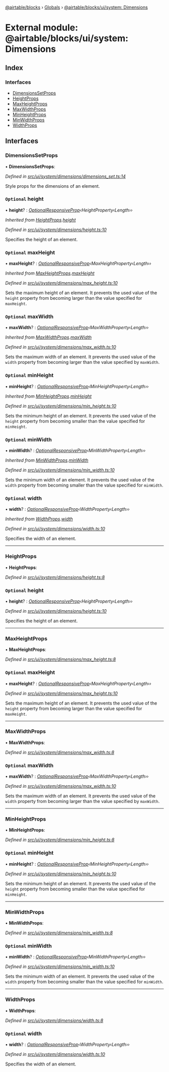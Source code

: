 [@airtable/blocks](../README.md) › [Globals](../globals.md) ›
[@airtable/blocks/ui/system: Dimensions](_airtable_blocks_ui_system__dimensions.md)

# External module: @airtable/blocks/ui/system: Dimensions

## Index

### Interfaces

-   [DimensionsSetProps](_airtable_blocks_ui_system__dimensions.md#dimensionssetprops)
-   [HeightProps](_airtable_blocks_ui_system__dimensions.md#heightprops)
-   [MaxHeightProps](_airtable_blocks_ui_system__dimensions.md#maxheightprops)
-   [MaxWidthProps](_airtable_blocks_ui_system__dimensions.md#maxwidthprops)
-   [MinHeightProps](_airtable_blocks_ui_system__dimensions.md#minheightprops)
-   [MinWidthProps](_airtable_blocks_ui_system__dimensions.md#minwidthprops)
-   [WidthProps](_airtable_blocks_ui_system__dimensions.md#widthprops)

## Interfaces

### DimensionsSetProps

• **DimensionsSetProps**:

_Defined in
[src/ui/system/dimensions/dimensions_set.ts:14](https://github.com/airtable/blocks/blob/@airtable/blocks@0.0.35/packages/sdk/src/ui/system/dimensions/dimensions_set.ts#L14)_

Style props for the dimensions of an element.

### `Optional` height

• **height**? :
_[OptionalResponsiveProp](_airtable_blocks_ui_system__responsive_props.md#optionalresponsiveprop)‹HeightProperty‹Length››_

_Inherited from
[HeightProps](_airtable_blocks_ui_system__dimensions.md#heightprops).[height](_airtable_blocks_ui_system__dimensions.md#optional-height)_

_Defined in
[src/ui/system/dimensions/height.ts:10](https://github.com/airtable/blocks/blob/@airtable/blocks@0.0.35/packages/sdk/src/ui/system/dimensions/height.ts#L10)_

Specifies the height of an element.

### `Optional` maxHeight

• **maxHeight**? :
_[OptionalResponsiveProp](_airtable_blocks_ui_system__responsive_props.md#optionalresponsiveprop)‹MaxHeightProperty‹Length››_

_Inherited from
[MaxHeightProps](_airtable_blocks_ui_system__dimensions.md#maxheightprops).[maxHeight](_airtable_blocks_ui_system__dimensions.md#optional-maxheight)_

_Defined in
[src/ui/system/dimensions/max_height.ts:10](https://github.com/airtable/blocks/blob/@airtable/blocks@0.0.35/packages/sdk/src/ui/system/dimensions/max_height.ts#L10)_

Sets the maximum height of an element. It prevents the used value of the `height` property from
becoming larger than the value specified for `maxHeight`.

### `Optional` maxWidth

• **maxWidth**? :
_[OptionalResponsiveProp](_airtable_blocks_ui_system__responsive_props.md#optionalresponsiveprop)‹MaxWidthProperty‹Length››_

_Inherited from
[MaxWidthProps](_airtable_blocks_ui_system__dimensions.md#maxwidthprops).[maxWidth](_airtable_blocks_ui_system__dimensions.md#optional-maxwidth)_

_Defined in
[src/ui/system/dimensions/max_width.ts:10](https://github.com/airtable/blocks/blob/@airtable/blocks@0.0.35/packages/sdk/src/ui/system/dimensions/max_width.ts#L10)_

Sets the maximum width of an element. It prevents the used value of the `width` property from
becoming larger than the value specified by `maxWidth`.

### `Optional` minHeight

• **minHeight**? :
_[OptionalResponsiveProp](_airtable_blocks_ui_system__responsive_props.md#optionalresponsiveprop)‹MinHeightProperty‹Length››_

_Inherited from
[MinHeightProps](_airtable_blocks_ui_system__dimensions.md#minheightprops).[minHeight](_airtable_blocks_ui_system__dimensions.md#optional-minheight)_

_Defined in
[src/ui/system/dimensions/min_height.ts:10](https://github.com/airtable/blocks/blob/@airtable/blocks@0.0.35/packages/sdk/src/ui/system/dimensions/min_height.ts#L10)_

Sets the minimum height of an element. It prevents the used value of the `height` property from
becoming smaller than the value specified for `minHeight`.

### `Optional` minWidth

• **minWidth**? :
_[OptionalResponsiveProp](_airtable_blocks_ui_system__responsive_props.md#optionalresponsiveprop)‹MinWidthProperty‹Length››_

_Inherited from
[MinWidthProps](_airtable_blocks_ui_system__dimensions.md#minwidthprops).[minWidth](_airtable_blocks_ui_system__dimensions.md#optional-minwidth)_

_Defined in
[src/ui/system/dimensions/min_width.ts:10](https://github.com/airtable/blocks/blob/@airtable/blocks@0.0.35/packages/sdk/src/ui/system/dimensions/min_width.ts#L10)_

Sets the minimum width of an element. It prevents the used value of the `width` property from
becoming smaller than the value specified for `minWidth`.

### `Optional` width

• **width**? :
_[OptionalResponsiveProp](_airtable_blocks_ui_system__responsive_props.md#optionalresponsiveprop)‹WidthProperty‹Length››_

_Inherited from
[WidthProps](_airtable_blocks_ui_system__dimensions.md#widthprops).[width](_airtable_blocks_ui_system__dimensions.md#optional-width)_

_Defined in
[src/ui/system/dimensions/width.ts:10](https://github.com/airtable/blocks/blob/@airtable/blocks@0.0.35/packages/sdk/src/ui/system/dimensions/width.ts#L10)_

Specifies the width of an element.

---

### HeightProps

• **HeightProps**:

_Defined in
[src/ui/system/dimensions/height.ts:8](https://github.com/airtable/blocks/blob/@airtable/blocks@0.0.35/packages/sdk/src/ui/system/dimensions/height.ts#L8)_

### `Optional` height

• **height**? :
_[OptionalResponsiveProp](_airtable_blocks_ui_system__responsive_props.md#optionalresponsiveprop)‹HeightProperty‹Length››_

_Defined in
[src/ui/system/dimensions/height.ts:10](https://github.com/airtable/blocks/blob/@airtable/blocks@0.0.35/packages/sdk/src/ui/system/dimensions/height.ts#L10)_

Specifies the height of an element.

---

### MaxHeightProps

• **MaxHeightProps**:

_Defined in
[src/ui/system/dimensions/max_height.ts:8](https://github.com/airtable/blocks/blob/@airtable/blocks@0.0.35/packages/sdk/src/ui/system/dimensions/max_height.ts#L8)_

### `Optional` maxHeight

• **maxHeight**? :
_[OptionalResponsiveProp](_airtable_blocks_ui_system__responsive_props.md#optionalresponsiveprop)‹MaxHeightProperty‹Length››_

_Defined in
[src/ui/system/dimensions/max_height.ts:10](https://github.com/airtable/blocks/blob/@airtable/blocks@0.0.35/packages/sdk/src/ui/system/dimensions/max_height.ts#L10)_

Sets the maximum height of an element. It prevents the used value of the `height` property from
becoming larger than the value specified for `maxHeight`.

---

### MaxWidthProps

• **MaxWidthProps**:

_Defined in
[src/ui/system/dimensions/max_width.ts:8](https://github.com/airtable/blocks/blob/@airtable/blocks@0.0.35/packages/sdk/src/ui/system/dimensions/max_width.ts#L8)_

### `Optional` maxWidth

• **maxWidth**? :
_[OptionalResponsiveProp](_airtable_blocks_ui_system__responsive_props.md#optionalresponsiveprop)‹MaxWidthProperty‹Length››_

_Defined in
[src/ui/system/dimensions/max_width.ts:10](https://github.com/airtable/blocks/blob/@airtable/blocks@0.0.35/packages/sdk/src/ui/system/dimensions/max_width.ts#L10)_

Sets the maximum width of an element. It prevents the used value of the `width` property from
becoming larger than the value specified by `maxWidth`.

---

### MinHeightProps

• **MinHeightProps**:

_Defined in
[src/ui/system/dimensions/min_height.ts:8](https://github.com/airtable/blocks/blob/@airtable/blocks@0.0.35/packages/sdk/src/ui/system/dimensions/min_height.ts#L8)_

### `Optional` minHeight

• **minHeight**? :
_[OptionalResponsiveProp](_airtable_blocks_ui_system__responsive_props.md#optionalresponsiveprop)‹MinHeightProperty‹Length››_

_Defined in
[src/ui/system/dimensions/min_height.ts:10](https://github.com/airtable/blocks/blob/@airtable/blocks@0.0.35/packages/sdk/src/ui/system/dimensions/min_height.ts#L10)_

Sets the minimum height of an element. It prevents the used value of the `height` property from
becoming smaller than the value specified for `minHeight`.

---

### MinWidthProps

• **MinWidthProps**:

_Defined in
[src/ui/system/dimensions/min_width.ts:8](https://github.com/airtable/blocks/blob/@airtable/blocks@0.0.35/packages/sdk/src/ui/system/dimensions/min_width.ts#L8)_

### `Optional` minWidth

• **minWidth**? :
_[OptionalResponsiveProp](_airtable_blocks_ui_system__responsive_props.md#optionalresponsiveprop)‹MinWidthProperty‹Length››_

_Defined in
[src/ui/system/dimensions/min_width.ts:10](https://github.com/airtable/blocks/blob/@airtable/blocks@0.0.35/packages/sdk/src/ui/system/dimensions/min_width.ts#L10)_

Sets the minimum width of an element. It prevents the used value of the `width` property from
becoming smaller than the value specified for `minWidth`.

---

### WidthProps

• **WidthProps**:

_Defined in
[src/ui/system/dimensions/width.ts:8](https://github.com/airtable/blocks/blob/@airtable/blocks@0.0.35/packages/sdk/src/ui/system/dimensions/width.ts#L8)_

### `Optional` width

• **width**? :
_[OptionalResponsiveProp](_airtable_blocks_ui_system__responsive_props.md#optionalresponsiveprop)‹WidthProperty‹Length››_

_Defined in
[src/ui/system/dimensions/width.ts:10](https://github.com/airtable/blocks/blob/@airtable/blocks@0.0.35/packages/sdk/src/ui/system/dimensions/width.ts#L10)_

Specifies the width of an element.

